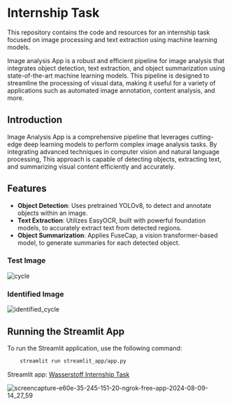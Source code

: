 # Internship Task

This repository contains the code and resources for an internship task focused on image processing and text extraction using machine learning models.

Image analysis App is a robust and efficient pipeline for image analysis that integrates object detection, text extraction, and object summarization using state-of-the-art machine learning models. This pipeline is designed to streamline the processing of visual data, making it useful for a variety of applications such as automated image annotation, content analysis, and more.

## Introduction

Image Analysis App is a comprehensive pipeline that leverages cutting-edge deep learning models to perform complex image analysis tasks. By integrating advanced techniques in computer vision and natural language processing, This approach is capable of detecting objects, extracting text, and summarizing visual content efficiently and accurately.

## Features

- **Object Detection**: Uses pretrained YOLOv8, to detect and annotate objects within an image.
- **Text Extraction**: Utilizes EasyOCR, built with powerful foundation models, to accurately extract text from detected regions.
- **Object Summarization**: Applies FuseCap, a vision transformer-based model, to generate summaries for each detected object.

### Test Image
![cycle](https://github.com/user-attachments/assets/898a0ccd-50e7-44c9-88e0-bea8bc7c4f57)

### Identified Image
![identified_cycle](https://github.com/user-attachments/assets/3c03820c-a614-40f7-9649-42749f47156e)


## Running the Streamlit App

To run the Streamlit application, use the following command:
```sh
    streamlit run streamlit_app/app.py
```

Streamlit app: [Wasserstoff Internship Task](https://e60e-35-245-151-20.ngrok-free.app/)

![screencapture-e60e-35-245-151-20-ngrok-free-app-2024-08-09-14_27_59](https://github.com/user-attachments/assets/70dbde89-2404-47c6-b0c2-c77566957e0d)
